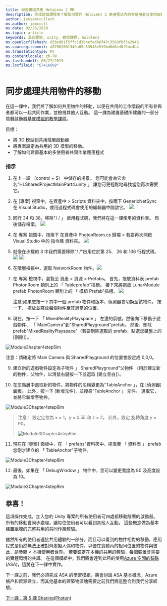 ```yaml
---
title: 學習模組共用 HoloLens 2 MR
description: 完成這個課程來了解如何實作 HoloLens 2 應用程式內的多使用者分享的經驗。
author: jessemcculloch
ms.author: jemccull
ms.date: 02/26/2019
ms.topic: article
keywords: 混合實境, unity, 教學課程, hololens
ms.openlocfilehash: d5bed61f5ffc1d3b4efed96f47c3568fbf3a2948
ms.sourcegitcommit: d8700260f349a09c53948e519bd6d8ed6f9bc4b4
ms.translationtype: MT
ms.contentlocale: zh-TW
ms.lasthandoff: 06/27/2019
ms.locfileid: "67416009"
---
```

# <a name="synchronizing-the-movements-of-shared-objects"></a>同步處理共用物件的移動

在這一課中，我們將了解如何共用物件的移動，以便在共用的工作階段的所有參與者都可以一起共同作業，並檢視其他人互動。 這一課為建置基礎所建置的一部分陰曆啟動器[基底模組的教學課程](mrlearning-base.md)。

目標：

- 將 3D 模型到共用陰曆啟動器
- 將專案設定為共用的 3D 模型的移動。
- 了解如何建置基本的多使用者共同作業應用程式

### <a name="instructions"></a>指示

1. 在上一課 （control + S） 中儲存的場景。 您可能會為它命名"HLSharedProjectMainPart4.unity 」 讓您可更輕鬆地尋找當您再次需要它。

2. 在 [專案] 視窗中，在資產中 > Scripts 資料夾中，按兩下 GenericNetSync 在 Visual Studio，或用過程式碼會使用的編輯器中開啟它。  ![](images/module3chapter4updatestep2.png)

3. 同行 34 和 38，移除"/ / 」 啟用程式碼，我們將在這一課使用的資料表。  然後儲存檔案。 ![](images/module3chapter4updatestep3.png)

4. 在 專案 視窗中，按兩下 在資產中 PhotonRoom.cs 歸檔 > 若要再次開啟 Visual Studio 中的 指令碼 資料夾。 ![](images/module3chapter4updatestep4.png)

5. 就像在步驟的 3 中我們需要移除"/ /"啟用位於第 25、 26 和 106 行程式碼。![](images/module3chapter4updatestep5a.png) ![](images/module3chapter4updatestep5b.png)

6. 在階層檢視中，選取 NetworkRoom 物件。![](images/module3chapter4updatestep6.png)

7. 在 專案 檢視中，瀏覽至 資產 > 資源 > Prefabs。 首先，拖放資料表 prefab PhotonRoom 類別上的 「 Tableprefab"插槽。 接下來將拖放 LunarModule prefab PhotonRoom 類別上的 「 模組 Prefab"插槽。 ![](images/module3chapter4updatestep7.png)

   注意:如果您按一下其中一個 prefab 物件和版本，偵測器會切換至該物件。 按一下、 拖放並釋放每個物件至其適當的位置。



8. 現在，按一下 「 MixedRealityPlayspace 」 左邊的箭號，然後向下移動子遊戲物件、 「 MainCamera"到"SharedPlayground"prefab。 然後，刪除 prefab"MixedRealityPlayspace"（若要刪除選取的 prefab，點選您鍵盤上的 [刪除]）。

![Module3hapter4step5im](images/module3chapter4step5im.PNG)

注意：請確定將 Main Camera 與 SharedPlayground 的位置會設定成 0,0,0。

9. 建立新的遊戲物件設定為子物件 」 SharedPlayground"父物件 （用於建立新的物件，父物件，以滑鼠右鍵按一下並選取 [建立空白]）。 

10. 在您階層中選取新的物件，將物件的名稱變更為"TableAnchor 」，在 [偵測器] 面板。 此外，按一下 [新增元件]，並搜尋"TableAnchor 」 元件。 選取它，並將它新增至物件。 

![Module3Chapter4step6im](images/module3chapter4step7im.PNG)

> 注意： 設定定位為 x = 1，y = 0.55 和 z = 2。 此外，設定 旋轉角度 y = 90。 
>
> ![Module3Chapter4step6im](images/module3chapter4noteim.PNG)

11. 現在在 [專案] 面板中，在 「 prefabs"資料夾中，拖曳至 「 資料表 」 prefab 您剛才建立的 「 TableAnchor"子物件。

![Module3Chapter4step8im](images/module3chapter4step8im.PNG)



12. 最後，如果在 「 DebugWindow 」 物件中，您可以變更寬度為 80 及高度設為 10。

![Module3Chapter4step9im](images/module3chapter4step11im.PNG)




## <a name="congratulations"></a>恭喜！

這項操作完成，加入您的 Unity 專案的所有使用者可四處都移動陰曆的啟動器。 所有的移動會同步處理，讓每位使用者可以看到其他人互動。 這些概念做為基本建置組塊的完整共用的共同作業體驗。 

雖然所有的使用者連接共用體驗的一部分，而且可以看到的物件相對的移動，應用程式是仍然無法正確對齊虛擬人偶和物件，以便在實體內的相同位置的物件與彼此，請參閱 < 本機使用者世界。 若要錨定在本機的共用的體驗，每個裝置會需要的實體環境的共識。 在這個模組中，我們將會達到此目的使用[Azure 空間的錨點](<https://azure.microsoft.com/en-us/services/spatial-anchors/>)(ASA)，這將在下一課中實作。

下一課之前，我們必須完成 ASA 的學習模組，將會討論 ASA 基本概念，Azure 帳戶和資源建立，而其他基本的建築物區塊需要之前我們將這整合到我們分享經驗。

[下一課：第 5 課 Sharing(Photon)](mrlearning-sharing(photon)-ch5.md)

